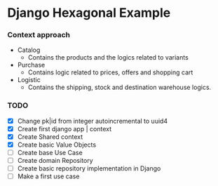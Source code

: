 # Django Hexagonal Example

### Context approach
 - Catalog 
   -  Contains the products and the logics related to variants 
 - Purchase
   - Contains logic related to prices, offers and shopping cart 
 - Logistic
   - Contains the shipping, stock and destination warehouse logics.


### TODO
- [x] Change pk|id from integer autoincremental to uuid4
- [x] Create first django app | context
- [x] Create Shared context
- [x] Create basic Value Objects
- [ ] Create base Use Case
- [ ] Create domain Repository
- [ ] Create basic repository implementation in Django
- [ ] Make a first use case